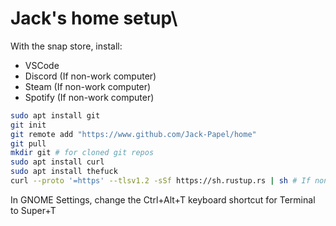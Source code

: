 # Jack's home setup\

With the snap store, install:
* VSCode
* Discord (If non-work computer)
* Steam (If non-work computer)
* Spotify (If non-work computer) 

```bash
sudo apt install git
git init
git remote add "https://www.github.com/Jack-Papel/home"
git pull
mkdir git # for cloned git repos
sudo apt install curl
sudo apt install thefuck
curl --proto '=https' --tlsv1.2 -sSf https://sh.rustup.rs | sh # If non-work computer
```

In GNOME Settings, change the Ctrl+Alt+T keyboard shortcut for Terminal to Super+T